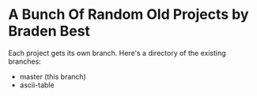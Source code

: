 # A Bunch Of Random Old Projects by Braden Best

Each project gets its own branch. Here's a directory of the existing branches:

* master (this branch)
* ascii-table
